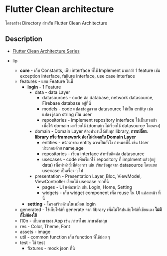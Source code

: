 # Flutter Clean architecture

โครงสร้าง Directory สำหรับ Flutter Clean Architecture

## Description

- [Flutter Clean Architecture Series](https://devmuaz.medium.com/flutter-clean-architecture-series-part-1-d2d4c2e75c47)

- lip
  - **core** - เก็บ Constants, เก็บ interface ที่ใช้ Implement มากกว่า 1 feature เช่น exception interface, failure interface, use case interface
  - features - แยก Feature ในนี้
    - **login** - 1 Feature
      - data - data Layer
        - datasources - code ต่อ database, network datasource, Firebase database อยู่ที่นี่
        - models - code แปลงข้อมูลจาก datasource ให้เป็น entity เช่น แปลง json string เป็น user
        - repositories - implement repository interface ใช้เป็นทางเข้าเพื่อให้ domain มาเรียกใช้ (domain ไม่เรียกใช้ datasource โดยตรง)
      - domain - Domain Layer ต้องทำงานได้กับทุก library, **การเปลี่ยน library หรือ framework ต้องไม่ส่งผลกับ Domain Layer**
        - entities - หน้าตาของ entity ควรเป็นยังไง กำหนดที่นี่ เช่น User ประกอบด้วย name,age
        - repositories - เขียน interface สำหรับติดต่อ datasource
        - usecases - code เพื่อเรียกใช้ repository ที่ implment แล้ว(อยู่ data) เพื่อทำคำสั่งที่ต้องการ เช่น เรียกข้อมูลจาก datasource โดยแยก usecase เป็นเรื่อง ๆ ไป
      - presentation - Presentation Layer, Bloc, ViewModel, ViewController เรียกใช้ usecase จากที่นี่
        - pages - UI แต่ละหน้า เช่น Login, Home, Setting
        - widgets - เก็บ widget component เพื่อ reuse ใน UI แต่ละหน้า ที่นี่
    - **setting** - โครงสร้างด้านในเหมือน login
  - generated - ใช้เก็บไฟล์ที่ generate จาก library เพื่อไม่ให้ปนกับไฟล์ที่เขียนเอง **ไม่มีก็ไม่ต้องใช้**
  - l10n - เก็บภาษาของ App เช่น ภาษาไทย ภาษาอังกฤษ
  - res - Color, Theme, Font
  - assets - image
  - util - common function เก็บ function ที่ใช้บ่อย ๆ
  - test - ใช้ test
    - fixtures - mock json ที่นี่
